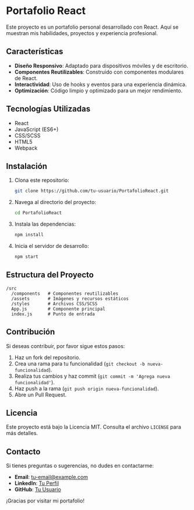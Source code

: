 # Portafolio React

Este proyecto es un portafolio personal desarrollado con React. Aquí se muestran mis habilidades, proyectos y experiencia profesional.

## Características

- **Diseño Responsivo**: Adaptado para dispositivos móviles y de escritorio.
- **Componentes Reutilizables**: Construido con componentes modulares de React.
- **Interactividad**: Uso de hooks y eventos para una experiencia dinámica.
- **Optimización**: Código limpio y optimizado para un mejor rendimiento.

## Tecnologías Utilizadas

- React
- JavaScript (ES6+)
- CSS/SCSS
- HTML5
- Webpack

## Instalación

1. Clona este repositorio:
    ```bash
    git clone https://github.com/tu-usuario/PortafolioReact.git
    ```
2. Navega al directorio del proyecto:
    ```bash
    cd PortafolioReact
    ```
3. Instala las dependencias:
    ```bash
    npm install
    ```
4. Inicia el servidor de desarrollo:
    ```bash
    npm start
    ```

## Estructura del Proyecto

```
/src
  /components   # Componentes reutilizables
  /assets       # Imágenes y recursos estáticos
  /styles       # Archivos CSS/SCSS
  App.js        # Componente principal
  index.js      # Punto de entrada
```

## Contribución

Si deseas contribuir, por favor sigue estos pasos:

1. Haz un fork del repositorio.
2. Crea una rama para tu funcionalidad (`git checkout -b nueva-funcionalidad`).
3. Realiza tus cambios y haz commit (`git commit -m 'Agrega nueva funcionalidad'`).
4. Haz push a la rama (`git push origin nueva-funcionalidad`).
5. Abre un Pull Request.

## Licencia

Este proyecto está bajo la Licencia MIT. Consulta el archivo `LICENSE` para más detalles.

## Contacto

Si tienes preguntas o sugerencias, no dudes en contactarme:

- **Email**: tu-email@example.com
- **LinkedIn**: [Tu Perfil](https://linkedin.com/in/tu-perfil)
- **GitHub**: [Tu Usuario](https://github.com/tu-usuario)

¡Gracias por visitar mi portafolio!